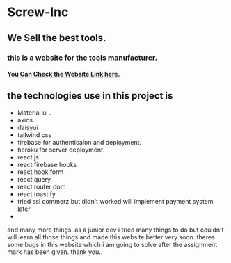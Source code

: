 # Screw-Inc
## We Sell the best tools.
### this is a website for the tools manufacturer.
#### [You Can Check the Website Link here.](https://screw-inc.web.app/)
## the technologies use in this project is 

- Material ui .
- axios
- daisyui
- tailwind css
- firebase for authenticaion and deployment.
- heroku for server deployment.
- react js
- react firebase hooks
- react hook form
- react query
- react router dom
- react toastify
- tried ssl commerz but didn't worked will implement payment system later
- 

and many more things. 
as a junior dev i tried many things to do but couldn't will learn all those things and made this website better very soon. theres some bugs in this website which i am going to solve after the assignment mark has been given. thank you..



